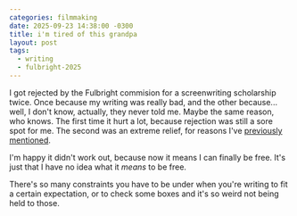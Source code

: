 ```yaml
---
categories: filmmaking
date: 2025-09-23 14:38:00 -0300
title: i'm tired of this grandpa
layout: post
tags:
  - writing
  - fulbright-2025
---
```


I got rejected by the Fulbright commision for a screenwriting scholarship twice. Once because my writing was really bad, and the other because... well, I don't know, actually, they never told me. Maybe the same reason, who knows. The first time it hurt a lot, because rejection was still a sore spot for me. The second was an extreme relief, for reasons I've [previously mentioned](https://aeriellz.github.io/filmmaking/2025/09/04/sick-of-my-favorite-thing.html).

I'm happy it didn't work out, because now it means I can finally be free. It's just that I have no idea what it *means* to be free. 

There's so many constraints you have to be under when you're writing to fit a certain expectation, or to check some boxes and it's so weird not being held to those.